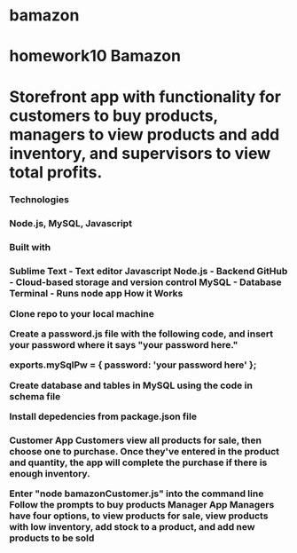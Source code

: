 # bamazon
<h1>homework10
Bamazon<h1>
Storefront app with functionality for customers to buy products, managers to view products and add inventory, and supervisors to view total profits.

<h3>Technologies<h3>
Node.js, MySQL, Javascript

<h3>Built with<h3>
Sublime Text - Text editor
Javascript
Node.js - Backend
GitHub - Cloud-based storage and version control
MySQL - Database
Terminal - Runs node app
How it Works

Clone repo to your local machine

Create a password.js file with the following code, and insert your password where it says "your password here."

exports.mySqlPw = { password: 'your password here' };

Create database and tables in MySQL using the code in schema file

Install depedencies from package.json file

<h3>Customer App
Customers view all products for sale, then choose one to purchase. Once they've entered in the product and quantity, the app will complete the purchase if there is enough inventory.

Enter "node bamazonCustomer.js" into the command line
Follow the prompts to buy products
Manager App
Managers have four options, to view products for sale, view products with low inventory, add stock to a product, and add new products to be sold